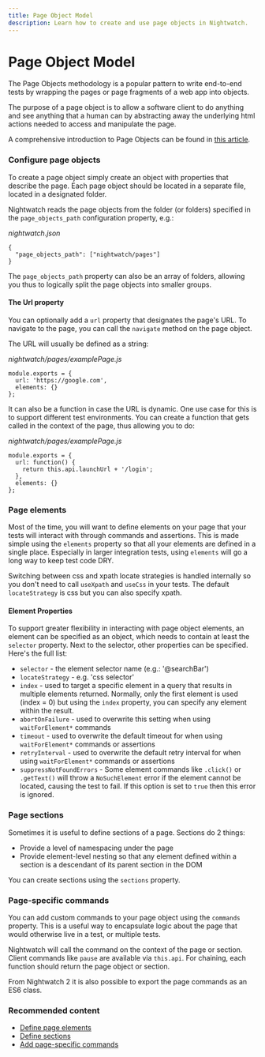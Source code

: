 ```yaml
---
title: Page Object Model
description: Learn how to create and use page objects in Nightwatch.
---
```


<div class="page-header"><h1>Page Object Model</h1></div>

The Page Objects methodology is a popular pattern to write end-to-end tests by wrapping the pages or page fragments of a web app into objects.

The purpose of a page object is to allow a software client to do anything and see anything that a human can by abstracting away the underlying html actions needed to access and manipulate the page.

A comprehensive introduction to Page Objects can be found in <a href="https://martinfowler.com/bliki/PageObject.html" target="_blank">this article</a>.

### Configure page objects

To create a page object simply create an object with properties that describe the page. Each page object should be located in a separate file, located in a designated folder. 

Nightwatch reads the page objects from the folder (or folders) specified in the `page_objects_path` configuration property, e.g.:

<div class="sample-test">
<i>nightwatch.json</i><pre class="line-numbers"><code class="language-javascript">{
  "page_objects_path": ["nightwatch/pages"]
}
</code></pre></div>

The `page_objects_path` property can also be an array of folders, allowing you thus to logically split the page objects into smaller groups.


#### The Url property

You can optionally add a `url` property that designates the page's URL. To navigate to the page, you can call the `navigate` method on the page object.

The URL will usually be defined as a string:

<div class="sample-test"><i>nightwatch/pages/examplePage.js</i>
<pre class="line-numbers" data-language="javascript"><code class="language-javascript">module.exports = {
  url: 'https://google.com',
  elements: {}
};
</code></pre>
</div>

It can also be a function in case the URL is dynamic. One use case for this is to support different test environments. You can create a function that gets called in the context of the page, thus allowing you to do:

<div class="sample-test"><i>nightwatch/pages/examplePage.js</i>
<pre class="line-numbers" data-language="javascript"><code class="language-javascript">module.exports = {
  url: function() { 
    return this.api.launchUrl + '/login'; 
  },
  elements: {}
};
</code></pre>
</div>

### Page elements

Most of the time, you will want to define elements on your page that your tests will interact with through commands and assertions. This is made simple using the `elements` property so that all your elements are defined in a single place. Especially in larger integration tests, using `elements` will go a long way to keep test code DRY.

Switching between css and xpath locate strategies is handled internally so you don't need to call `useXpath` and `useCss` in your tests. The default `locateStrategy` is css but you can also specify xpath.

#### Element Properties

To support greater flexibility in interacting with page object elements, an element can be specified as an object, which needs to contain at least the `selector` property.
Next to the selector, other properties can be specified. Here's the full list:

- `selector` - the element selector name (e.g.: '@searchBar')
- `locateStrategy` - e.g. 'css selector'
- `index` - used to target a specific element in a query that results in multiple elements returned. Normally, only the first element is used (index = 0) but using the `index` property, you can specify any element within the result.
- `abortOnFailure` - used to overwrite this setting when using `waitForElement*` commands
- `timeout` - used to overwrite the default timeout for when using `waitForElement*` commands or assertions
- `retryInterval` - used to overwrite the default retry interval for when using `waitForElement*` commands or assertions
- `suppressNotFoundErrors` - Some element commands like `.click()` or `.getText()` will throw a `NoSuchElement` error if the element cannot be located, causing the test to fail. If this option is set to `true` then this error is ignored.

### Page sections

Sometimes it is useful to define sections of a page. Sections do 2 things:

* Provide a level of namespacing under the page
* Provide element-level nesting so that any element defined within a section is a descendant of its parent section in the DOM

You can create sections using the `sections` property.

### Page-specific commands

You can add custom commands to your page object using the `commands` property. This is a useful way to encapsulate logic about the page that would otherwise live in a test, or multiple tests.

Nightwatch will call the command on the context of the page or section. Client commands like `pause` are available via `this.api`. For chaining, each function should return the page object or section.

From Nightwatch 2 it is also possible to export the page commands as an ES6 class.

### Recommended content
- [Define page elements](/guide/using-page-objects/defining-elements.html)
- [Define sections](/guide/using-page-objects/defining-sections.html)
- [Add page-specific commands](/guide/using-page-objects/writing-page-specific-commands.html)
